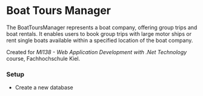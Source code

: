 # Boat Tours Manager
The BoatToursManager represents a boat company, offering group trips and boat rentals. It enables users to book group trips with large motor ships or rent single boats available within a specified location of the boat company.

Created for *MI138 - Web Application Development with .Net Technology* course, Fachhochschule Kiel.

### Setup

- Create a new database
